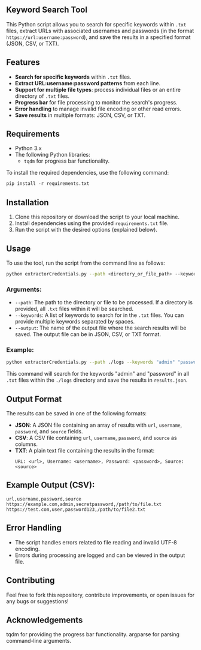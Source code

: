 ## Keyword Search Tool

This Python script allows you to search for specific keywords within `.txt` files, extract URLs with associated usernames and passwords (in the format `https://url:username:password`), and save the results in a specified format (JSON, CSV, or TXT).

## Features

- **Search for specific keywords** within `.txt` files.
- **Extract URL:username:password patterns** from each line.
- **Support for multiple file types**: process individual files or an entire directory of `.txt` files.
- **Progress bar** for file processing to monitor the search's progress.
- **Error handling** to manage invalid file encoding or other read errors.
- **Save results** in multiple formats: JSON, CSV, or TXT.

## Requirements

- Python 3.x
- The following Python libraries:
  - `tqdm` for progress bar functionality.

To install the required dependencies, use the following command:
```markdown
pip install -r requirements.txt
```

## Installation

1. Clone this repository or download the script to your local machine.
2. Install dependencies using the provided `requirements.txt` file.
3. Run the script with the desired options (explained below).

## Usage

To use the tool, run the script from the command line as follows:

```bash
python extractorCredentials.py --path <directory_or_file_path> --keywords <keyword1> <keyword2> ... --output <output_file_name>
```

### Arguments:
- `--path`: The path to the directory or file to be processed. If a directory is provided, all `.txt` files within it will be searched.
- `--keywords`: A list of keywords to search for in the `.txt` files. You can provide multiple keywords separated by spaces.
- `--output`: The name of the output file where the search results will be saved. The output file can be in JSON, CSV, or TXT format.

### Example:

```bash
python extractorCredentials.py --path ./logs --keywords "admin" "password" --output results.json
```

This command will search for the keywords "admin" and "password" in all `.txt` files within the `./logs` directory and save the results in `results.json`.

## Output Format

The results can be saved in one of the following formats:
- **JSON**: A JSON file containing an array of results with `url`, `username`, `password`, and `source` fields.
- **CSV**: A CSV file containing `url`, `username`, `password`, and `source` as columns.
- **TXT**: A plain text file containing the results in the format:
  ```
  URL: <url>, Username: <username>, Password: <password>, Source: <source>
  ```

## Example Output (CSV):
```
url,username,password,source
https://example.com,admin,secretpassword,/path/to/file.txt
https://test.com,user,password123,/path/to/file2.txt
```

## Error Handling

- The script handles errors related to file reading and invalid UTF-8 encoding.
- Errors during processing are logged and can be viewed in the output file.

## Contributing

Feel free to fork this repository, contribute improvements, or open issues for any bugs or suggestions!

## Acknowledgements
tqdm for providing the progress bar functionality.
argparse for parsing command-line arguments.

